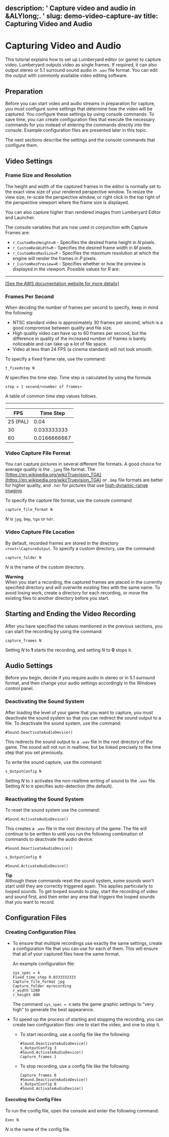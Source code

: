 description: ' Capture video and audio in &ALYlong;. '
slug: demo-video-capture-av
title: Capturing Video and Audio
---
# Capturing Video and Audio<a name="demo-video-capture-av"></a>

This tutorial explains how to set up Lumberyard editor \(or game\) to capture video\. Lumberyard outputs video as single frames\. If required, it can also output stereo or 5\.1 surround sound audio in `.wav` file format\. You can edit the output with commonly available video editing software\.

## Preparation<a name="demo-video-capture-av-preparation"></a>

Before you can start video and audio streams in preparation for capture, you must configure some settings that determine how the video will be captured\. You configure these settings by using console commands\. To save time, you can create configuration files that execute the necessary commands for you instead of entering the commands directly into the console\. Example configuration files are presented later in this topic\. 

The next sections describe the settings and the console commands that configure them\.

## Video Settings<a name="demo-video-capture-av-video-settings"></a>

### Frame Size and Resolution<a name="demo-video-capture-av-video-settings-framesize"></a>

The height and width of the captured frames in the editor is normally set to the exact view size of your rendered perspective window\. To resize the view size, re\-scale the perspective window, or right click in the top right of the perspective viewport where the frame size is displayed\.

You can also capture higher than rendered images from Lumberyard Editor and Launcher\.

The console variables that are now used in conjunction with Capture Frames are:
+ `r_CustomResHeight=N` \- Specifies the desired frame height in *N* pixels\.
+ `r_CustomResWidth=M` \- Specifies the desired frame width in *M* pixels\.
+ `r_CustomResMaxSize=P` \- Specifies the maximum resolution at which the engine will render the frames in *P* pixels\.
+ `r_CustomResPreview=R` \- Specifies whether or how the preview is displayed in the viewport\. Possible values for *R* are:  
****    
[\[See the AWS documentation website for more details\]](http://docs.aws.amazon.com/lumberyard/latest/userguide/demo-video-capture-av.html)

### Frames Per Second<a name="demo-video-capture-av-video-settings-fps"></a>

When deciding the number of frames per second to specify, keep in mind the following:
+ NTSC standard video is approximately 30 frames per second, which is a good compromise between quality and file size\.
+ High quality video can have up to 60 frames per second, but the difference in quality of the increased number of frames is barely noticeable and can take up a lot of file space\. 
+ Video at less than 24 FPS \(a cinema standard\) will not look smooth\.

To specify a fixed frame rate, use the command: 

```
t_fixedstep N
```

*N* specifies the time step\. Time step is calculated by using the formula 

```
step = 1 second/<number of frames>
```

A table of common time step values follows\.


****  

| FPS | Time Step | 
| --- | --- | 
| 25 \(PAL\)  | 0\.04 | 
| 30 | 0\.033333333 | 
| 60 | 0\.0166666667 | 

### Video Capture File Format<a name="demo-video-capture-av-file-format-capture"></a>

You can capture pictures in several different file formats\. A good choice for average quality is the `.jpeg` file format\. The [https://en.wikipedia.org/wiki/Truevision_TGA](https://en.wikipedia.org/wiki/Truevision_TGA) or `.bmp` file formats are better for higher quality, and `.hdr` for pictures that use [high\-dynamic\-range imaging](https://en.wikipedia.org/wiki/High-dynamic-range_imaging)\.

To specify the capture file format, use the console command

```
capture_file_format N
```

*N* is `jpg`, `bmp`, `tga` or `hdr`\.

### Video Capture File Location<a name="demo-video-capture-av-file-format-location"></a>

By default, recorded frames are stored in the directory `<root>\CaptureOutput`\. To specify a custom directory, use the command: 

```
capture_folder N
```

*N* is the name of the custom directory\.

**Warning**  
When you start a recording, the captured frames are placed in the currently specified directory and will overwrite existing files with the same name\. To avoid losing work, create a directory for each recording, or move the existing files to another directory before you start\. 

## Starting and Ending the Video Recording<a name="demo-video-capture-av-file-format-start-end-rec"></a>

After you have specified the values mentioned in the previous sections, you can start the recording by using the command: 

```
capture_frames N
```

Setting *N* to **1** starts the recording, and setting *N* to **0** stops it\.

## Audio Settings<a name="demo-video-capture-av-audio"></a>

Before you begin, decide if you require audio in stereo or in 5\.1 surround format, and then change your audio settings accordingly in the Windows control panel\.

### Deactivating the Sound System<a name="demo-video-capture-av-audio-deactivating"></a>

After loading the level of your game that you want to capture, you must deactivate the sound system so that you can redirect the sound output to a file\. To deactivate the sound system, use the command: 

```
#Sound.DeactivateAudioDevice()
```

This redirects the sound output to a `.wav` file in the root directory of the game\. The sound will not run in realtime, but be linked precisely to the time step that you set previously\.

To write the sound capture, use the command: 

```
s_OutputConfig N
```

Setting *N* to `3` activates the non\-realtime writing of sound to the `.wav` file\. Setting *N* to `0` specifies auto\-detection \(the default\)\.

### Reactivating the Sound System<a name="demo-video-capture-av-audio-reactivating"></a>

To reset the sound system use the command: 

```
#Sound.ActivateAudioDevice()
```

This creates a `.wav` file in the root directory of the game\. The file will continue to be written to until you run the following combination of commands to deactivate the audio device:

```
#Sound.DeactivateAudioDevice()
```

```
s_OutputConfig 0
```

```
#Sound.ActivateAudioDevice()
```

**Tip**  
Although these commands reset the sound system, some sounds won't start until they are correctly triggered again\. This applies particularly to looped sounds\. To get looped sounds to play, start the recording of video and sound first, and then enter any area that triggers the looped sounds that you want to record\.

## Configuration Files<a name="demo-video-capture-av-cfg-files"></a>

### Creating Configuration Files<a name="demo-video-capture-av-cfg-files-create"></a>
+ To ensure that multiple recordings use exactly the same settings, create a configuration file that you can use for each of them\. This will ensure that all of your captured files have the same format\.

  An example configuration file:

  ```
  sys_spec = 4
  Fixed_time_step 0.0333333333
  Capture_file_format jpg
  Capture_folder myrecording
  r_width 1280
  r_height 800
  ```

  The command `sys_spec = 4` sets the game graphic settings to "very high" to generate the best appearance\.
+ To speed up the process of starting and stopping the recording, you can create two configuration files: one to start the video, and one to stop it\.
  + To start recording, use a config file like the following:

    ```
    #Sound.DeactivateAudioDevice()
    s_OutputConfig 3
    #Sound.ActivateAudioDevice()
    Capture_frames 1
    ```
  + To stop recording, use a config file like the following:

    ```
    Capture_frames 0
    #Sound.DeactivateAudioDevice()
    s_OutputConfig 0
    #Sound.ActivateAudioDevice()
    ```

#### Executing the Config Files<a name="demo-video-capture-av-cfg-files-execute"></a>

To run the config file, open the console and enter the following command:

```
Exec N
```

*N* is the name of the config file\.